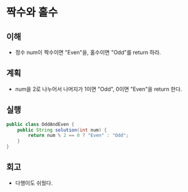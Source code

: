 # 짝수와 홀수

## 이해

- 정수 num이 짝수이면 "Even"을, 홀수이면 "Odd"를 return 하라.

## 계획

- num을 2로 나누어서 나머지가 1이면 "Odd", 0이면 "Even"을 return 한다.

## 실행

```java
public class OddAndEven {
    public String solution(int num) {
        return num % 2 == 0 ? "Even" : "Odd";
    }
}
```

## 회고

- 다행이도 쉬웠다.
